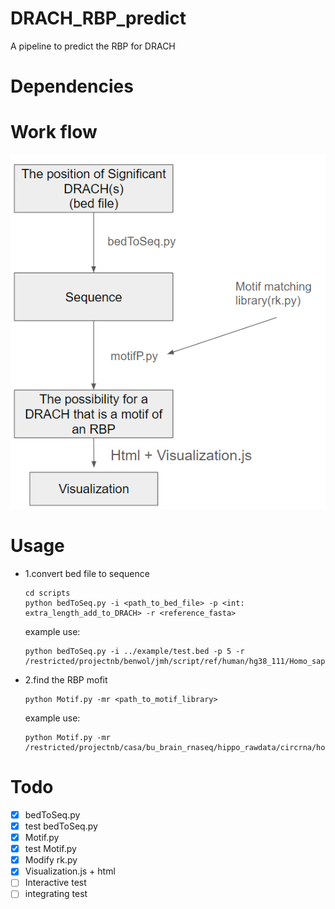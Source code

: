 # DRACH_RBP_predict

A pipeline to predict the RBP for DRACH

# Dependencies

# Work flow

![Alt text](image-1.png)

# Usage

- 1.convert bed file to sequence

  ```
  cd scripts
  python bedToSeq.py -i <path_to_bed_file> -p <int: extra_length_add_to_DRACH> -r <reference_fasta>
  ```

  example use:

  ```
  python bedToSeq.py -i ../example/test.bed -p 5 -r /restricted/projectnb/benwol/jmh/script/ref/human/hg38_111/Homo_sapiens.GRCh38.dna_sm.primary_assembly.fa
  ```

- 2.find the RBP mofit

  ```
  python Motif.py -mr <path_to_motif_library>
  ```

  example use:

  ```
  python Motif.py -mr /restricted/projectnb/casa/bu_brain_rnaseq/hippo_rawdata/circrna/homer/data/knownTFs/known.rna.motifs
  ```

# Todo

- [x] bedToSeq.py
- [x] test bedToSeq.py
- [x] Motif.py
- [x] test Motif.py
- [x] Modify rk.py
- [x] Visualization.js + html
- [ ] Interactive test
- [ ] integrating test
